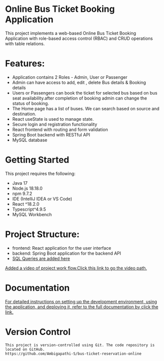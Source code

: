 # Online Bus Ticket Booking Application
This project implements a web-based Online Bus Ticket Booking Application with role-based access control (RBAC) and CRUD operations with table relations.

# Features:
   * Application contains 2 Roles - Admin, User or Passenger
   * Admin can have access to add, edit , delete Bus details & Booking details
   * Users or Passengers can book the ticket for selected bus based on bus seat availability.after completion of booking admin can change the status of booking.
   * The Home page has a list of buses. We can search based on source and destination.
   * React useState is used to manage state.
   * Secure login and registration functionality
   * React frontend with routing and form validation
   * Spring Boot backend with RESTful API
   * MySQL database

# Getting Started
 This project requires the following:
  * Java 17
  * Node.js 18.18.0
  * npm 9.7.2
  * IDE (IntelliJ IDEA or VS Code)
  * React ^18.2.0
  * Typescript^4.9.5
  * MySQL Workbench
    
# Project Structure:
   * frontend: React application for the user interface
   * backend: Spring Boot application for the backend API
   * [SQL Queries are added here](https://github.com/Ambigapathi-S/bus-ticket-reservation-online/tree/main/backend/src/main/resources/static)
     
   [ Added a video of project work flow.Click this link to go the video path.](https://github.com/Ambigapathi-S/bus-ticket-reservation-online/blob/main/frontend/public/Book%20Bus%20Online.mp4)
  
# Documentation
   [ For detailed instructions on setting up the development environment, using the application, and deploying it, refer to the full documentation by click the link.](https://docs.google.com/document/d/1yGH-BXNaE4kZy-GHvlZvov3HQXe6KJ24fpBhjIFHP5U/edit)


# Version Control
    This project is version-controlled using Git. The code repository is located on GitHub.
    https://github.com/Ambigapathi-S/bus-ticket-reservation-online
